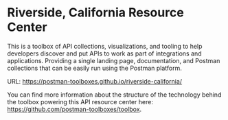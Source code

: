 # Riverside, California Resource Center
This is a toolbox of API collections, visualizations, and tooling to help developers discover and put APIs to work as part of integrations and applications. Providing a single landing page, documentation, and Postman collections that can be easily run using the Postman platform.

URL: https://postman-toolboxes.github.io/riverside-california/

You can find more information about the structure of the technology behind the toolbox powering this API resource center here: https://github.com/postman-toolboxes/toolbox.
